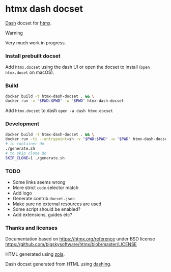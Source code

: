 # htmx dash docset

[Dash](https://kapeli.com/dash) docset for [htmx](https://htmx.org).

> [!WARNING]
> Very much work in progress.

### Install prebuilt docset

Add `htmx.docset` using the dash UI or open the docset to install (`open htmx.doset` on macOS).

### Build
```sh
docker build -t htmx-dash-docset . && \
docker run -v "$PWD:$PWD" -w "$PWD" htmx-dash-docset
```
Add `htmx.docset` to dash `open -a dash htmx.docset`

### Development
```sh
docker build -t htmx-dash-docset . && \
docker run -ti --entrypoint=sh -v "$PWD:$PWD" -w "$PWD" htmx-dash-docset
# in container do
./generate.sh
# to skip clone do
SKIP_CLONE=1 ./generate.sh
```

### TODO

- Some links seems wrong
- More strict `code` selector match
- Add logo
- Generate contrib `docset.json`
- Make sure no external resources are used
- Some script should be enabled?
- Add extensions, guides etc?

### Thanks and licenses

Documentation based on https://htmx.org/reference under BSD license https://github.com/bigskysoftware/htmx/blob/master/LICENSE

HTML generated using [zola](https://www.getzola.org).

Dash docset generated from HTML using [dashing](https://github.com/technosophos/dashing).